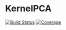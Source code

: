 # KernelPCA

[![Build Status](https://github.com/GiggleLiu/KernelPCA.jl/actions/workflows/CI.yml/badge.svg?branch=main)](https://github.com/GiggleLiu/KernelPCA.jl/actions/workflows/CI.yml?query=branch%3Amain)
[![Coverage](https://codecov.io/gh/GiggleLiu/KernelPCA.jl/branch/main/graph/badge.svg)](https://codecov.io/gh/GiggleLiu/KernelPCA.jl)
